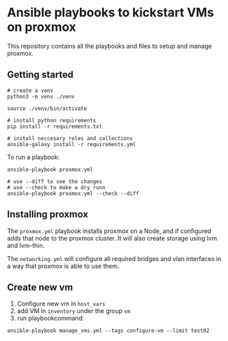 # Ansible playbooks to kickstart VMs on proxmox

This repository contains all the playbooks and files to setup and manage proxmox.

## Getting started

```
# create a venv
python3 -m venv ./venv

source ./venv/bin/activate

# install python requirements
pip install -r requirements.txt

# install neccesary roles and collections
ansible-galaxy install -r requirements.yml
```

To run a playbook:

```
ansible-playbook proxmox.yml

# use --diff to see the changes
# use --check to make a dry runn
ansible-playbook proxmox.yml --check --diff
```

## Installing proxmox

The `proxmox.yml` playbook installs proxmox on a Node, and if configured adds that node to the proxmox cluster. It will also create storage using lvm and lvm-thin.

The `networking.yml` will configure all required bridges and vlan interfaces in a way that proxmox is able to use them.

## Create new vm

1) Configure new vm in `host_vars`
2) add VM in `inventory` under the group `vm`
3) run playbookcommand:

```
ansible-playbook manage_vms.yml --tags configure-vm --limit test02
```
